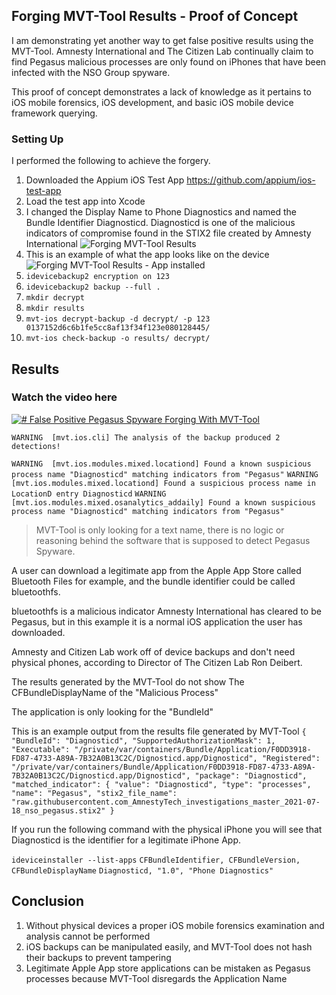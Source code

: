 ## Forging MVT-Tool Results - Proof of Concept

I am demonstrating yet another way to get false positive results using the MVT-Tool.  Amnesty International and The Citizen Lab continually claim to find Pegasus malicious processes are only found on iPhones that have been infected with the NSO Group spyware. 

This proof of concept demonstrates a  lack of knowledge as it pertains to iOS mobile forensics, iOS development, and basic iOS mobile device framework querying. 

### Setting Up

I performed the following to achieve the forgery.

1. Downloaded the Appium iOS Test App https://github.com/appium/ios-test-app
2. Load the test app into Xcode
3. I changed the Display Name to Phone Diagnostics and named the Bundle Identifier Diagnosticd. Diagnosticd is one of the malicious indicators of compromise found in the STIX2 file created by Amnesty International 
![Forging MVT-Tool Results](https://i.postimg.cc/63FGFdLQ/Screen-Shot-2022-11-27-at-11-15-10-PM.png)
4. This is an example of what the app looks like on the device![Forging MVT-Tool Results - App installed](https://i.postimg.cc/MG83JQ5d/Diagnosticsd.png) 
5. `idevicebackup2 encryption on 123`
6. `idevicebackup2 backup --full .`
7. `mkdir decrypt`
8. `mkdir results`
9. `mvt-ios decrypt-backup -d decrypt/ -p 123 0137152d6c6b1fe5cc8af13f34f123e080128445/`
10. `mvt-ios check-backup -o results/ decrypt/`

## Results
### Watch the video here
[![# False Positive Pegasus Spyware Forging With MVT-Tool](https://i.postimg.cc/zBBYdBk0/forging-pegasus-youtube.jpg)](https://www.youtube.com/watch?v=3KHmJVO547Y")

`WARNING  [mvt.ios.cli] The analysis of the backup produced 2 detections!`

`WARNING  [mvt.ios.modules.mixed.locationd] Found a known suspicious process name "Diagnosticd" matching indicators from "Pegasus"`
`WARNING  [mvt.ios.modules.mixed.locationd] Found a suspicious process name in LocationD entry Diagnosticd`
`WARNING  [mvt.ios.modules.mixed.osanalytics_addaily] Found a known suspicious process name "Diagnosticd" matching indicators from "Pegasus"`

> MVT-Tool is only looking for a text name, there is no logic or reasoning behind the software that is supposed to detect Pegasus Spyware.

A user can download a legitimate app from the Apple App Store called Bluetooth Files for example, and the bundle identifier could be called bluetoothfs. 

bluetoothfs is a malicious indicator Amnesty International has cleared to be Pegasus, but in this example it is a normal iOS application the user has downloaded. 

Amnesty and Citizen Lab work off of device backups and don't need physical phones, according to Director of The Citizen Lab Ron Deibert. 

The results generated by the MVT-Tool do not show The CFBundleDisplayName of the "Malicious Process"

The application is only looking for the "BundleId"

This is an example output from the results file generated by MVT-Tool
`{
        "BundleId": "Diagnosticd",
        "SupportedAuthorizationMask": 1,
        "Executable": "/private/var/containers/Bundle/Application/F0DD3918-FD87-4733-A89A-7B32A0B13C2C/Dignosticd.app/Dignosticd",
        "Registered": "/private/var/containers/Bundle/Application/F0DD3918-FD87-4733-A89A-7B32A0B13C2C/Dignosticd.app/Dignosticd",
        "package": "Diagnosticd",
        "matched_indicator": {
            "value": "Diagnosticd",
            "type": "processes",
            "name": "Pegasus",
            "stix2_file_name": "raw.githubusercontent.com_AmnestyTech_investigations_master_2021-07-18_nso_pegasus.stix2"
        }
        `

If you run the following command with the physical iPhone you will see that Diagnosticd is the identifier for a legitimate iPhone App.

`ideviceinstaller --list-apps`
`CFBundleIdentifier, CFBundleVersion, CFBundleDisplayName`
`Diagnosticd, "1.0", "Phone Diagnostics"`



## Conclusion

1. Without physical devices a proper iOS mobile forensics examination and analysis cannot be performed
2.  iOS backups can be manipulated easily, and MVT-Tool does not hash their backups to prevent tampering
3. Legitimate Apple App store applications can be mistaken as Pegasus processes because MVT-Tool disregards the Application Name
